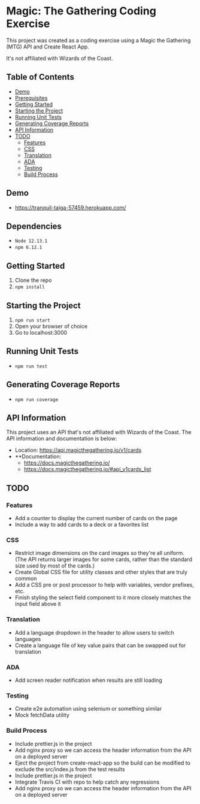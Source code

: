 # Magic: The Gathering Coding Exercise
This project was created as a coding exercise using a Magic the Gathering (MTG) API and Create React App.

It's not affiliated with Wizards of the Coast.

## Table of Contents
- [Demo](#demo)
- [Prerequisites](#prerequisites)
- [Getting Started](#getting-started)
- [Starting the Project](#starting-the-project)
- [Running Unit Tests](#running-unit-tests)
- [Generating Coverage Reports](#generating-coverage-reports)
- [API Information](#api-information)
- [TODO](#todo)
  * [Features](#features)
  * [CSS](#css)
  * [Translation](#translation)
  * [ADA](#ada)
  * [Testing](#testing)
  * [Build Process](#build-process)

## Demo
* https://tranquil-taiga-57459.herokuapp.com/

## Dependencies
* `Node 12.13.1`
* `npm 6.12.1`

## Getting Started
1. Clone the repo
2. `npm install`

## Starting the Project
1. `npm run start`
2. Open your browser of choice
3. Go to localhost:3000

## Running Unit Tests
* `npm run test`

## Generating Coverage Reports
* `npm run coverage`

## API Information
This project uses an API that's not affiliated with Wizards of the Coast. The API information and documentation is below:

* Location: https://api.magicthegathering.io/v1/cards
* **Documentation:
    * https://docs.magicthegathering.io/
    * https://docs.magicthegathering.io/#api_v1cards_list

## TODO
### Features
* Add a counter to display the current number of cards on the page
* Include a way to add cards to a deck or a favorites list


### CSS
* Restrict image dimensions on the card images so they're all uniform. (The API returns larger images for some cards, rather than the standard size used by most of the cards.)
* Create Global CSS file for utility classes and other styles that are truly common
* Add a CSS pre or post processor to help with variables, vendor prefixes, etc.
* Finish styling the select field component to it more closely matches the input field above it

### Translation
* Add a language dropdown in the header to allow users to switch languages
* Create a language file of key value pairs that can be swapped out for translation

### ADA
* Add screen reader notification when results are still loading

### Testing
* Create e2e automation using selenium or something similar
* Mock fetchData utility

### Build Process
* Include prettier.js in the project
* Add nginx proxy so we can access the header information from the API on a deployed server
* Eject the project from create-react-app so the build can be modified to exclude the src/index.js from the test results
* Include prettier.js in the project
* Integrate Travis CI with repo to help catch any regressions
* Add nginx proxy so we can access the header information from the API on a deployed server

